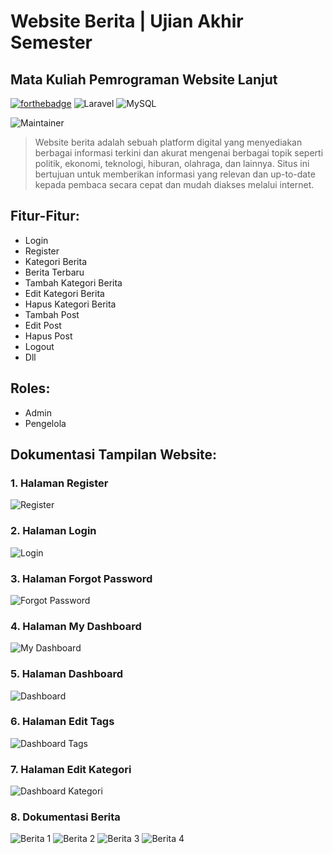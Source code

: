 # Website Berita | Ujian Akhir Semester

## Mata Kuliah Pemrograman Website Lanjut

[![forthebadge](https://forthebadge.com/images/badges/built-with-love.svg)](https://forthebadge.com)
![Laravel](https://img.shields.io/badge/laravel-%23FF2D20.svg?style=for-the-badge&logo=laravel&logoColor=white) ![MySQL](https://img.shields.io/badge/MySQL-005C84?style=for-the-badge&logo=mysql&logoColor=white)

![Maintainer](https://img.shields.io/badge/Author-Berlin_Marsyah_Yustina_|_22091397062-blue)

> Website berita adalah sebuah platform digital yang menyediakan berbagai informasi terkini dan akurat mengenai berbagai topik seperti politik, ekonomi, teknologi, hiburan, olahraga, dan lainnya. Situs ini bertujuan untuk memberikan informasi yang relevan dan up-to-date kepada pembaca secara cepat dan mudah diakses melalui internet.

## Fitur-Fitur:

- Login
- Register
- Kategori Berita
- Berita Terbaru
- Tambah Kategori Berita
- Edit Kategori Berita
- Hapus Kategori Berita
- Tambah Post
- Edit Post
- Hapus Post
- Logout
- Dll

## Roles:

- Admin
- Pengelola

## Dokumentasi Tampilan Website:

### 1. Halaman Register
![Register](https://github.com/berlinmrsyh/blog_laravel/blob/main/images/Screenshot%202024-06-15%20235332.png)

### 2. Halaman Login
![Login](https://github.com/berlinmrsyh/blog_laravel/blob/main/images/Screenshot%202024-06-16%20003233.png)

### 3. Halaman Forgot Password
![Forgot Password](https://github.com/berlinmrsyh/blog_laravel/blob/main/images/Screenshot%202024-06-16%20100120.png)

### 4. Halaman My Dashboard
![My Dashboard](https://github.com/berlinmrsyh/blog_laravel/blob/main/images/Screenshot%202024-06-16%20154311.png)

### 5. Halaman Dashboard
![Dashboard](https://github.com/berlinmrsyh/blog_laravel/blob/main/images/Screenshot%202024-06-16%20155048.png)

### 6. Halaman Edit Tags
![Dashboard Tags](https://github.com/berlinmrsyh/blog_laravel/blob/main/images/Screenshot%202024-06-16%20155112.png)

### 7. Halaman Edit Kategori
![Dashboard Kategori](https://github.com/berlinmrsyh/blog_laravel/blob/main/images/Screenshot%202024-06-16%20155125.png)

### 8. Dokumentasi Berita
![Berita 1](https://github.com/berlinmrsyh/blog_laravel/blob/main/images/Screenshot%202024-06-16%20211322.png)
![Berita 2](https://github.com/berlinmrsyh/blog_laravel/blob/main/images/Screenshot%202024-06-16%20192554.png)
![Berita 3](https://github.com/berlinmrsyh/blog_laravel/blob/main/images/Screenshot%202024-06-16%20192623.png)
![Berita 4](https://github.com/berlinmrsyh/blog_laravel/blob/main/images/Screenshot%202024-06-16%20192750.png)

